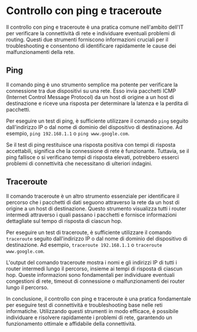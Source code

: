# Controllo con ping e traceroute

Il controllo con ping e traceroute è una pratica comune nell'ambito dell'IT per verificare la connettività di rete e individuare eventuali problemi di routing. Questi due strumenti forniscono informazioni cruciali per il troubleshooting e consentono di identificare rapidamente le cause dei malfunzionamenti della rete.

## Ping

Il comando ping è uno strumento semplice ma potente per verificare la connessione tra due dispositivi su una rete. Esso invia pacchetti ICMP (Internet Control Message Protocol) da un host di origine a un host di destinazione e riceve una risposta per determinare la latenza e la perdita di pacchetti. 

Per eseguire un test di ping, è sufficiente utilizzare il comando `ping` seguito dall'indirizzo IP o dal nome di dominio del dispositivo di destinazione. Ad esempio, `ping 192.168.1.1` o `ping www.google.com`.

Se il test di ping restituisce una risposta positiva con tempi di risposta accettabili, significa che la connessione di rete è funzionante. Tuttavia, se il ping fallisce o si verificano tempi di risposta elevati, potrebbero esserci problemi di connettività che necessitano di ulteriori indagini.

## Traceroute

Il comando traceroute è un altro strumento essenziale per identificare il percorso che i pacchetti di dati seguono attraverso la rete da un host di origine a un host di destinazione. Questo strumento visualizza tutti i router intermedi attraverso i quali passano i pacchetti e fornisce informazioni dettagliate sul tempo di risposta di ciascun hop.

Per eseguire un test di traceroute, è sufficiente utilizzare il comando `traceroute` seguito dall'indirizzo IP o dal nome di dominio del dispositivo di destinazione. Ad esempio, `traceroute 192.168.1.1` o `traceroute www.google.com`.

L'output del comando traceroute mostra i nomi e gli indirizzi IP di tutti i router intermedi lungo il percorso, insieme ai tempi di risposta di ciascun hop. Queste informazioni sono fondamentali per individuare eventuali congestioni di rete, timeout di connessione o malfunzionamenti dei router lungo il percorso.

In conclusione, il controllo con ping e traceroute è una pratica fondamentale per eseguire test di connettività e troubleshooting base nelle reti informatiche. Utilizzando questi strumenti in modo efficace, è possibile individuare e risolvere rapidamente i problemi di rete, garantendo un funzionamento ottimale e affidabile della connettività.